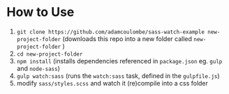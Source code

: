 # How to Use
1. `git clone https://github.com/adamcoulombe/sass-watch-example new-project-folder` (downloads this repo into a new folder called `new-project-folder` )
2. `cd new-project-folder`
3. `npm install` (installs dependencies referenced in `package.json`  eg. `gulp` and `node-sass`)
4. `gulp watch:sass` (runs the `watch:sass` task, defined in the `gulpfile.js`)
5. modify `sass/styles.scss` and watch it (re)compile into a css folder